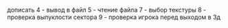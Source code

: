 дописать 
4 - вывод в файл
5 - чтение файла
7 - выбор текстуры 
8 - проверка выпуклости сектора
9 - проверка игрока перед выходом в 3д